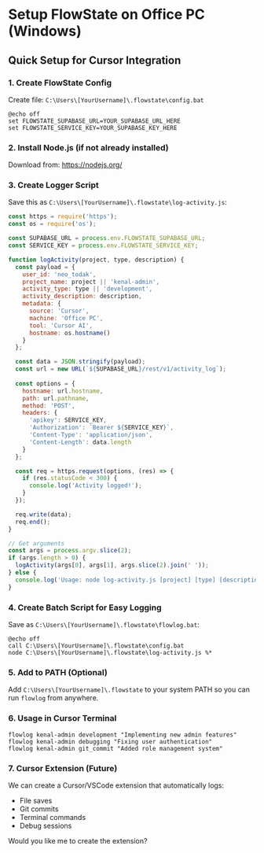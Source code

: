# Setup FlowState on Office PC (Windows)

## Quick Setup for Cursor Integration

### 1. Create FlowState Config
Create file: `C:\Users\[YourUsername]\.flowstate\config.bat`
```batch
@echo off
set FLOWSTATE_SUPABASE_URL=YOUR_SUPABASE_URL_HERE
set FLOWSTATE_SERVICE_KEY=YOUR_SUPABASE_KEY_HERE
```

### 2. Install Node.js (if not already installed)
Download from: https://nodejs.org/

### 3. Create Logger Script
Save this as `C:\Users\[YourUsername]\.flowstate\log-activity.js`:
```javascript
const https = require('https');
const os = require('os');

const SUPABASE_URL = process.env.FLOWSTATE_SUPABASE_URL;
const SERVICE_KEY = process.env.FLOWSTATE_SERVICE_KEY;

function logActivity(project, type, description) {
  const payload = {
    user_id: 'neo_todak',
    project_name: project || 'kenal-admin',
    activity_type: type || 'development',
    activity_description: description,
    metadata: {
      source: 'Cursor',
      machine: 'Office PC',
      tool: 'Cursor AI',
      hostname: os.hostname()
    }
  };

  const data = JSON.stringify(payload);
  const url = new URL(`${SUPABASE_URL}/rest/v1/activity_log`);
  
  const options = {
    hostname: url.hostname,
    path: url.pathname,
    method: 'POST',
    headers: {
      'apikey': SERVICE_KEY,
      'Authorization': `Bearer ${SERVICE_KEY}`,
      'Content-Type': 'application/json',
      'Content-Length': data.length
    }
  };

  const req = https.request(options, (res) => {
    if (res.statusCode < 300) {
      console.log('Activity logged!');
    }
  });

  req.write(data);
  req.end();
}

// Get arguments
const args = process.argv.slice(2);
if (args.length > 0) {
  logActivity(args[0], args[1], args.slice(2).join(' '));
} else {
  console.log('Usage: node log-activity.js [project] [type] [description]');
}
```

### 4. Create Batch Script for Easy Logging
Save as `C:\Users\[YourUsername]\.flowstate\flowlog.bat`:
```batch
@echo off
call C:\Users\[YourUsername]\.flowstate\config.bat
node C:\Users\[YourUsername]\.flowstate\log-activity.js %*
```

### 5. Add to PATH (Optional)
Add `C:\Users\[YourUsername]\.flowstate` to your system PATH so you can run `flowlog` from anywhere.

### 6. Usage in Cursor Terminal
```batch
flowlog kenal-admin development "Implementing new admin features"
flowlog kenal-admin debugging "Fixing user authentication"
flowlog kenal-admin git_commit "Added role management system"
```

### 7. Cursor Extension (Future)
We can create a Cursor/VSCode extension that automatically logs:
- File saves
- Git commits
- Terminal commands
- Debug sessions

Would you like me to create the extension?